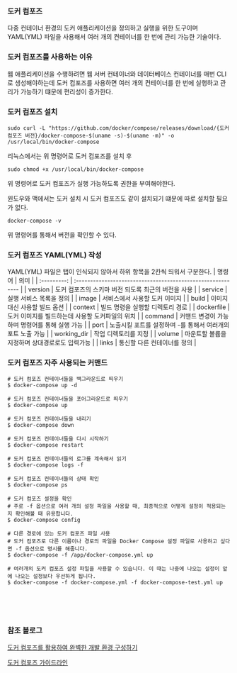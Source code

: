 ### 도커 컴포즈
다중 컨테이너 환경의 도커 애플리케이션을 정의하고 실행을 위한 도구이며 YAML(YML) 파일을 사용해서 여러 개의 컨테이너를 한 번에 관리 가능한 기술이다.

### 도커 컴포즈를 사용하는 이유
웹 애플리케이션을 수행하려면 웹 서버 컨테이너와 데이터베이스 컨테이너를 매번 CLI로 생성해야하는데 도커 컴포즈를 사용하면 여러 개의 컨테이너를 한 번에 실행하고 관리가 가능하기 떄문에 편리성이 증가한다.

### 도커 컴포즈 설치
~~~
sudo curl -L "https://github.com/docker/compose/releases/download/{도커 컴포즈 버전}/docker-compose-$(uname -s)-$(uname -m)" -o /usr/local/bin/docker-compose
~~~
리눅스에서는 위 명령어로 도커 컴포즈를 설치 후
~~~
sudo chmod +x /usr/local/bin/docker-compose
~~~
위 명령어로 도커 컴포즈가 실행 가능하도록 권한을 부여해야한다.

윈도우와 맥에서는 도커 설치 시 도커 컴포즈도 같이 설치되기 떄문에 따로 설치할 필요가 없다. 
~~~
docker-compose -v
~~~
위 명령어를 통해서 버전을 확인할 수 있다.

### 도커 컴포즈 YAML(YML) 작성
YAML(YML) 파일은 탭이 인식되지 않아서 하위 항목을 2칸씩 띄워서 구분한다.
|   명령어    | 의미                                                        |
| :---------: | :---------------------------------------------------------- |
|   version   | 도커 컴포즈의 스키마 버전 되도록 최근의 버전을 사용         |
|   service   | 실행 서비스 목록을 정의                                     |
|    image    | 서비스에서 사용할 도커 이미지                               |
|    build    | 이미지 대신 사용할 빌드 옵션                                |
|   context   | 빌드 명령을 실행할 디렉토리 경로                            |
| dockerfile  | 도커 이미지를 빌드하는데 사용할 도커파일의 위치             |
|   command   | 커맨드 변경이 가능하며 명령어를 통해 실행 가능              |
|    port     | 노출시킬 포트를 설정하며 -를 통해서 여러개의 포트 노출 가능 |
| working_dir | 작업 디렉토리를 지정                                        |
|   volume    | 마운트할 볼륨을 지정하며 상대경로로도 입력가능              |
|    links    | 통신할 다른 컨테이너를 정의                                 |

### 도커 컴포즈 자주 사용되는 커맨드
~~~
# 도커 컴포즈 컨테이너들을 백그라운드로 띄우기
$ docker-compose up -d
 
# 도커 컴포즈 컨테이너들을 포어그라운드로 띄우기
$ docker-compose up
 
# 도커 컴포즈 컨테이너들을 내리기
$ docker-compose down
 
# 도커 컴포즈 컨테이너들을 다시 시작하기
$ docker-compose restart
 
# 도커 컴포즈 컨테이너들의 로그를 계속해서 읽기
$ docker-compose logs -f
 
# 도커 컴포즈 컨테이너들의 상태 확인
$ docker-compose ps
 
# 도커 컴포즈 설정을 확인
# 주로 -f 옵션으로 여러 개의 설정 파일을 사용할 때, 최종적으로 어떻게 설정이 적용되는지 확인해볼 때 유용합니다.
$ docker-compose config
 
# 다른 경로에 있는 도커 컴포즈 파일 사용
# 도커 컴포즈로 다른 이름이나 경로의 파일을 Docker Compose 설정 파일로 사용하고 싶다면 -f 옵션으로 명시를 해줍니다.
$ docker-compose -f /app/docker-compose.yml up

# 여러개의 도커 컴포즈 설정 파일을 사용할 수 있습니다. 이 때는 나중에 나오는 설정이 앞에 나오는 설정보다 우선하게 됩니다.
$ docker-compose -f docker-compose.yml -f docker-compose-test.yml up
~~~

<br>
<br>
<br>

### 참조 블로그
[도커 컴포즈를 활용하여 완벽한 개발 환경 구성하기](https://www.44bits.io/ko/post/almost-perfect-development-environment-with-docker-and-docker-compose#docker-compose.yml-%ED%8C%8C%EC%9D%BC)

[도커 컴포즈 가이드라인](https://danawalab.github.io/docker/2021/01/13/docker-compose-guideline.html)